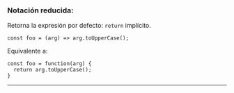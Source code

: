 ### Notación reducida:

Retorna la expresión por defecto: `return` implícito.

```
const foo = (arg) => arg.toUpperCase();
```

Equivalente a:

```
const foo = function(arg) {
  return arg.toUpperCase();
}
```
---